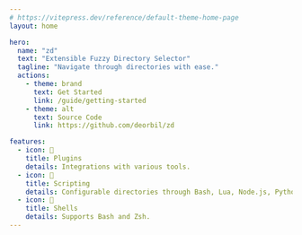 ```yaml
---
# https://vitepress.dev/reference/default-theme-home-page
layout: home

hero:
  name: "zd"
  text: "Extensible Fuzzy Directory Selector"
  tagline: "Navigate through directories with ease."
  actions:
    - theme: brand
      text: Get Started
      link: /guide/getting-started
    - theme: alt
      text: Source Code
      link: https://github.com/deorbil/zd

features:
  - icon: 🔌
    title: Plugins
    details: Integrations with various tools.
  - icon: 📄
    title: Scripting
    details: Configurable directories through Bash, Lua, Node.js, Python, and more.
  - icon: 🐚
    title: Shells
    details: Supports Bash and Zsh.
---
```

